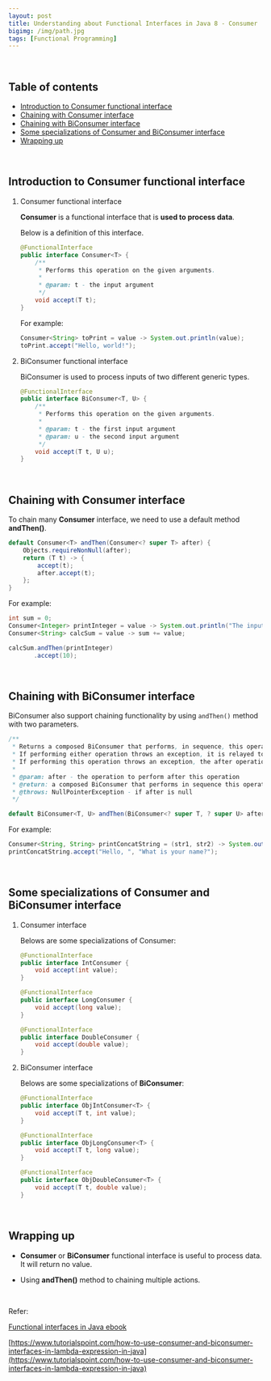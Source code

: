 ```yaml
---
layout: post
title: Understanding about Functional Interfaces in Java 8 - Consumer
bigimg: /img/path.jpg
tags: [Functional Programming]
---
```




<br>

## Table of contents
- [Introduction to Consumer functional interface](#introduction-to-consumer-functional-interface)
- [Chaining with Consumer interface](#chaining-with-consumer-interface)
- [Chaining with BiConsumer interface](#chaining-with-biconsumer-interface)
- [Some specializations of Consumer and BiConsumer interface](#some-specializations-of-consumer-and-biconsumer-interface)
- [Wrapping up](#wrapping-up)


<br>

## Introduction to Consumer functional interface

1. Consumer functional interface

    **Consumer** is a functional interface that is **used to process data**.

    Below is a definition of this interface.

    ```java
    @FunctionalInterface
    public interface Consumer<T> {
        /**
         * Performs this operation on the given arguments.
         *
         * @param: t - the input argument
         */
        void accept(T t);
    }
    ```

    For example:

    ```java
    Consumer<String> toPrint = value -> System.out.println(value);
    toPrint.accept("Hello, world!");
    ```

2. BiConsumer functional interface

    BiConsumer is used to process inputs of two different generic types.

    ```java
    @FunctionalInterface
    public interface BiConsumer<T, U> {
        /**
         * Performs this operation on the given arguments.
         *
         * @param: t - the first input argument
         * @param: u - the second input argument
         */
        void accept(T t, U u);
    }
    ```

<br>

## Chaining with Consumer interface

To chain many **Consumer** interface, we need to use a default method **andThen()**.

```java
default Consumer<T> andThen(Consumer<? super T> after) {
    Objects.requireNonNull(after);
    return (T t) -> {
        accept(t);
        after.accept(t);
    };
}
```

For example:

```java
int sum = 0;
Consumer<Integer> printInteger = value -> System.out.println("The input value is: " + value);
Consumer<String> calcSum = value -> sum += value;

calcSum.andThen(printInteger)
       .accept(10);
```

<br>

## Chaining with BiConsumer interface

BiConsumer also support chaining functionality by using ```andThen()``` method with two parameters.

```java
/**
 * Returns a composed BiConsumer that performs, in sequence, this operation followed by the after operation.
 * If performing either operation throws an exception, it is relayed to the caller of the composed operation.
 * If performing this operation throws an exception, the after operation will not be performed.
 * 
 * @param: after - the operation to perform after this operation
 * @return: a composed BiConsumer that performs in sequence this operation followed by the after operation
 * @throws: NullPointerException - if after is null
 */

default BiConsumer<T, U> andThen(BiConsumer<? super T, ? super U> after);
```

For example:

```java
Consumer<String, String> printConcatString = (str1, str2) -> System.out.println(str1 + str2);
printConcatString.accept("Hello, ", "What is your name?");
```

<br>

## Some specializations of Consumer and BiConsumer interface

1. Consumer interface

    Belows are some specializations of Consumer:

    ```java
    @FunctionalInterface
    public interface IntConsumer {
        void accept(int value);
    }

    @FunctionalInterface
    public interface LongConsumer {
        void accept(long value);
    }

    @FunctionalInterface
    public interface DoubleConsumer {
        void accept(double value);
    }
    ```

2. BiConsumer interface

    Belows are some specializations of **BiConsumer**:

    ```java
    @FunctionalInterface
    public interface ObjIntConsumer<T> {
        void accept(T t, int value);
    }

    @FunctionalInterface
    public interface ObjLongConsumer<T> {
        void accept(T t, long value);
    }

    @FunctionalInterface
    public interface ObjDoubleConsumer<T> {
        void accept(T t, double value);
    }
    ```

<br>

## Wrapping up

- **Consumer** or **BiConsumer** functional interface is useful to process data. It will return no value.

- Using **andThen()** method to chaining multiple actions.

<br>

Refer:

[Functional interfaces in Java ebook]()

[https://www.tutorialspoint.com/how-to-use-consumer-and-biconsumer-interfaces-in-lambda-expression-in-java](https://www.tutorialspoint.com/how-to-use-consumer-and-biconsumer-interfaces-in-lambda-expression-in-java)